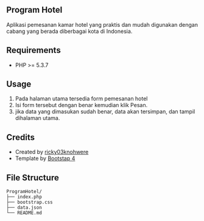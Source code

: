 ## Program Hotel
Aplikasi pemesanan kamar hotel yang praktis dan mudah digunakan dengan cabang yang berada diberbagai kota di Indonesia.

## Requirements
- PHP >= 5.3.7

## Usage
1. Pada halaman utama tersedia form pemesanan hotel  
2. Isi form tersebut dengan  benar kemudian klik Pesan.
3.  jika data yang dimasukan sudah benar, data akan tersimpan, dan tampil dihalaman utama.

 ## Credits
- Created by [ricky03knohwere](https://ricky03knowhere.github.io)
- Template by [Bootstap 4](https://getbootstrap.com/)

## File Structure

```
ProgramHotel/
├── index.php
├── bootstrap.css
├── data.json
└── README.md

```